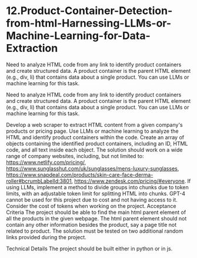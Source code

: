 # 12.Product-Container-Detection-from-html-Harnessing-LLMs-or-Machine-Learning-for-Data-Extraction
Need to analyze HTML code from any link to identify product containers and create structured data. A product container is the parent HTML element (e.g., div, li) that contains data about a single product. You can use LLMs or machine learning for this task.

Need to analyze HTML code from any link to identify product containers and create structured data. A product container is the parent HTML element (e.g., div, li) that contains data about a single product. You can use LLMs or machine learning for this task.

Develop a web scraper to extract HTML content from a given company's products or pricing page.
Use LLMs or machine learning to analyze the HTML and identify product containers within the code.
Create an array of objects containing the identified product containers, including an ID, HTML code, and all text inside each object.
The solution should work on a wide range of company websites, including, but not limited to: https://www.netlify.com/pricing/, https://www.sunglasshut.com/uk/sunglasses/mens-luxury-sunglasses, https://www.snapdeal.com/products/skin-care-face-derma-roller#bcrumbLabelId:3801, https://www.zendesk.com/pricing/#everyone.
If using LLMs, implement a method to divide groups into chunks due to token limits, with an adjustable token limit for splitting HTML into chunks.
GPT-4 cannot be used for this project due to cost and not having access to it.
Consider the cost of tokens when working on the project.
Acceptance Criteria
The project should be able to find the main html parent element of all the products in the given webpage. The html parent element should not contain any other information besides the product, say a page title not related to product.
The solution must be tested on two additional random links provided during the project.

Technical Details
The project should be built either in python or in js.

